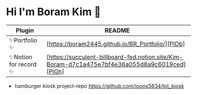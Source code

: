 # Hi I'm Boram Kim 👋

| Plugin | README |
| ------ | ------ |
| ✨Portfolio ✨| [https://boram2445.github.io/BR_Portfolio/][PlDb] |
| ✨Notion for record ✨| [https://succulent-billboard-fed.notion.site/Kim-Boram-d7c1a475e7bf4e36a055d8a9c6019ced][PlGh] |

+ hamburger kiosk project-repo https://github.com/joons5834/lot_kiosk
<!--
**boram2445/boram2445** is a ✨ _special_ ✨ repository because its `README.md` (this file) appears on your GitHub profile.

Here are some ideas to get you started:

- 🔭 I’m currently working on ...
- 🌱 I’m currently learning ...
- 👯 I’m looking to collaborate on ...
- 🤔 I’m looking for help with ...
- 💬 Ask me about ...
- 📫 How to reach me: ...
- 😄 Pronouns: ...
- ⚡ Fun fact: ...
-->
